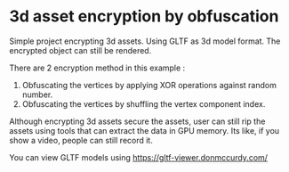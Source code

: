 # 3d asset encryption by obfuscation

Simple project encrypting 3d assets. Using GLTF as 3d model format. The encrypted object can still be rendered.

There are 2 encryption method in this example :
1. Obfuscating the vertices by applying XOR operations against random number.
2. Obfuscating the vertices by shuffling the vertex component index.

Although encrypting 3d assets secure the assets, user can still rip the assets using tools that can extract the data in GPU memory. 
Its like, if you show a video, people can still record it. 

You can view GLTF models using https://gltf-viewer.donmccurdy.com/
